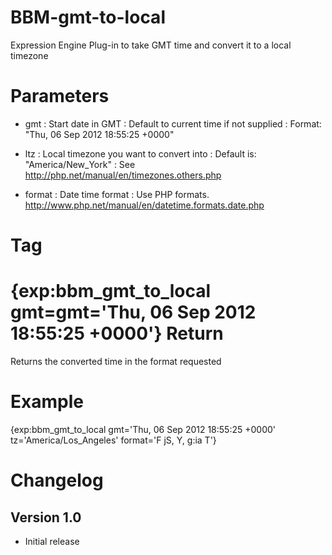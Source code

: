BBM-gmt-to-local
================

Expression Engine Plug-in to take GMT time and convert it to a local timezone

Parameters
==================================

- gmt 	: Start date in GMT
		: Default to current time if not supplied
		: Format: "Thu, 06 Sep 2012 18:55:25 +0000"

- ltz 	: Local timezone you want to convert into
		: Default is: "America/New_York"
		: See http://php.net/manual/en/timezones.others.php

- format 	: Date time format
			: Use PHP formats. http://www.php.net/manual/en/datetime.formats.date.php


Tag
==================================
{exp:bbm_gmt_to_local gmt=gmt='Thu, 06 Sep 2012 18:55:25 +0000'}
Return
==================================
Returns the converted time in the format requested

Example
===========================
{exp:bbm_gmt_to_local gmt='Thu, 06 Sep 2012 18:55:25 +0000' tz='America/Los_Angeles' format='F jS, Y, g:ia T'}

Changelog
===========================

Version 1.0
---------------------------

- Initial release